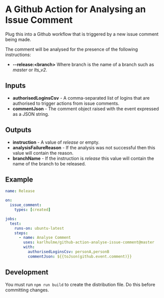 # A Github Action for Analysing an Issue Comment

Plug this into a Github workflow that is triggered by a new issue comment being made.

The comment will be analysed for the presence of the following instructions:
* **--release:\<branch\>** Where branch is the name of a branch such as *master* or *lts_v2*.

## Inputs

* **authorisedLoginsCsv** - A comma-separated list of logins that are authorised to trigger actions from issue comments.
* **commentJson** - The comment object raised with the event expressed as a JSON string.

## Outputs

* **instruction** - A value of *release* or empty.
* **analysisFailureReason** - If the analysis was not successful then this value will contain the reason.
* **branchName** - If the instruction is *release* this value will contain the name of the branch to be released.

## Example

```yml
name: Release

on:
  issue_comment:
    types: [created]

jobs:
  test:
    runs-on: ubuntu-latest
    steps:
      - name: Analyse Comment
        uses: karlhulme/github-action-analyse-issue-comment@master
        with:
          authorisedLoginsCsv: personA,personB
          commentJson: ${{toJson(github.event.comment)}}
```

## Development

You must run `npm run build` to create the distribution file.  Do this before committing changes.
